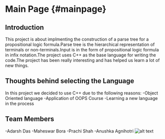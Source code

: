 Main Page {#mainpage}
=========
## Introduction 
This project is about implmenting the construction of a parse tree for a propositional logic formula.Parse tree is the hierarchical representation of terminals or non-terminals.Input is in the form of propositional logic formula in infix notation.The project uses C++ as the base language for writing the code.The project has been really interesting and has helped us learn a lot of new things.
## Thoughts behind selecting the Language
In this project we decided to use C++ due to the following reasons:
-Object Oriented language
-Application of OOPS Course
-Learning a new language in the process
## Team Members
-Adarsh Das
-Maheswar Bora
-Prachi Shah
-Anushka Agnihotri
![alt text](timc.png)

